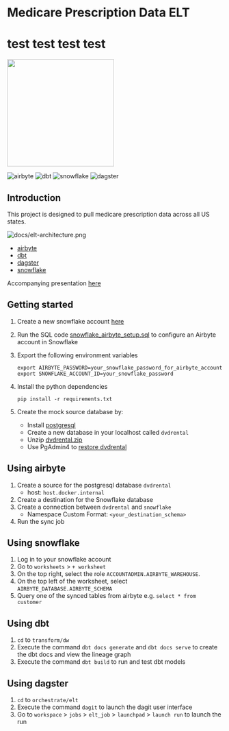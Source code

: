 # Medicare Prescription Data ELT
# test test test test

<img src="docs/dec-logo.png" width="250" height="250">


![airbyte](https://img.shields.io/badge/airbyte-integrate-blue)
![dbt](https://img.shields.io/badge/dbt-transform-blue)
![snowflake](https://img.shields.io/badge/snowflake-database-blue)
![dagster](https://img.shields.io/badge/dagster-orchestrate-blue)

## Introduction 

This project is designed to pull medicare prescription data across all US states. 

![docs/elt-architecture.png](docs/elt-architecture.png)

- [airbyte](https://docs.airbyte.com/)
- [dbt](https://docs.getdbt.com/docs/introduction)
- [dagster](https://docs.dagster.io/getting-started)
- [snowflake](https://docs.snowflake.com/en/)

Accompanying presentation [here](https://bit.ly/dataengineercamp-modern-elt-demo)

## Getting started 

1. Create a new snowflake account [here](https://signup.snowflake.com/)

2. Run the SQL code [snowflake_airbyte_setup.sql](integration/destination/snowflake_airbyte_setup.sql) to configure an Airbyte account in Snowflake 

3. Export the following environment variables 

    ```
    export AIRBYTE_PASSWORD=your_snowflake_password_for_airbyte_account
    export SNOWFLAKE_ACCOUNT_ID=your_snowflake_password
    ```

4. Install the python dependencies

    ```
    pip install -r requirements.txt
    ```

5. Create the mock source database by: 
    - Install [postgresql](https://www.postgresql.org/)
    - Create a new database in your localhost called `dvdrental` 
    - Unzip [dvdrental.zip](integration/source/dvdrental.zip)
    - Use PgAdmin4 to [restore dvdrental](https://www.pgadmin.org/docs/pgadmin4/development/restore_dialog.html)

## Using airbyte 

1. Create a source for the postgresql database `dvdrental`
    - host: `host.docker.internal`
2. Create a destination for the Snowflake database 
3. Create a connection between `dvdrental` and `snowflake` 
    - Namespace Custom Format: `<your_destination_schema>`
4. Run the sync job 

## Using snowflake 

1. Log in to your snowflake account 
2. Go to `worksheets` > `+ worksheet` 
3. On the top right, select the role `ACCOUNTADMIN.AIRBYTE_WAREHOUSE`. 
4. On the top left of the worksheet, select `AIRBYTE_DATABASE.AIRBYTE_SCHEMA` 
5. Query one of the synced tables from airbyte e.g. `select * from customer` 

## Using dbt 

1. `cd` to `transform/dw` 
2. Execute the command `dbt docs generate` and `dbt docs serve` to create the dbt docs and view the lineage graph 
3. Execute the command `dbt build` to run and test dbt models 

## Using dagster 
1. `cd` to `orchestrate/elt` 
2. Execute the command `dagit` to launch the dagit user interface 
3. Go to `workspace` > `jobs` > `elt_job` > `launchpad` > `launch run` to launch the run

